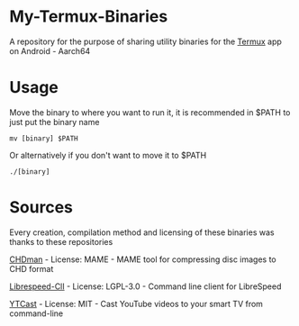 # My-Termux-Binaries

A repository for the purpose of sharing utility binaries for the [Termux](https://github.com/termux/termux-app) app on Android - Aarch64

# Usage

Move the binary to where you want to run it, it is recommended in $PATH to just put the binary name

```
mv [binary] $PATH
```

Or alternatively if you don't want to move it to $PATH

```
./[binary]
```

# Sources

Every creation, compilation method and licensing of these binaries was thanks to these repositories

[CHDman](https://github.com/charlesthobe/chdman) - License: MAME - MAME tool for compressing disc images to CHD format

[Librespeed-ClI](https://github.com/librespeed/speedtest-cli) - License: LGPL-3.0 - Command line client for LibreSpeed

[YTCast](https://github.com/MarcoLucidi01/ytcast) - License: MIT - Cast YouTube videos to your smart TV from command-line
